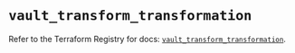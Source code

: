 # `vault_transform_transformation`

Refer to the Terraform Registry for docs: [`vault_transform_transformation`](https://registry.terraform.io/providers/hashicorp/vault/3.23.0/docs/resources/transform_transformation).
